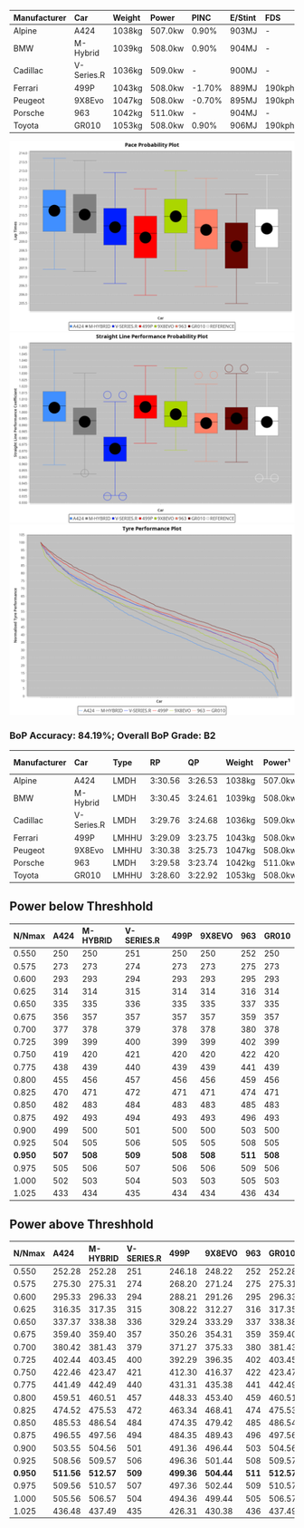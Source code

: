 | Manufacturer | Car        | Weight | Power   | PINC    | E/Stint | FDS     |
|:-|:-|:-|:-|:-|:-|:-|
| Alpine       | A424       | 1038kg | 507.0kw | 0.90%   | 903MJ   |    -    |
| BMW          | M-Hybrid   | 1039kg | 508.0kw | 0.90%   | 904MJ   |    -    |
| Cadillac     | V-Series.R | 1036kg | 509.0kw |    -    | 900MJ   |    -    |
| Ferrari      | 499P       | 1043kg | 508.0kw | -1.70%  | 889MJ   | 190kph  |
| Peugeot      | 9X8Evo     | 1047kg | 508.0kw | -0.70%  | 895MJ   | 190kph  |
| Porsche      | 963        | 1042kg | 511.0kw |    -    | 904MJ   |    -    |
| Toyota       | GR010      | 1053kg | 508.0kw | 0.90%   | 906MJ   | 190kph  |

![PACECHART](./IMG/OFFICIAL.png)
![STRAIGHTLINEPERFORMANCECHART](./IMG/OFFICIAL_sp.png)
![TYREPERFORMANCECHART](./IMG/OFFICIAL_tw.png)

### BoP Accuracy: 84.19%; Overall BoP Grade: B2
| Manufacturer | Car        | Type  | RP      | QP      | Weight | Power¹  | Threshhold | PINC    | Power²   | E/Stint | AVG Vmax  | FDS     | RDLC | L/Stint | BOP-Grade | Model Accuracy | Model Points | Match% | SimDiff |
|:-|:-|:-|:-|:-|:-|:-|:-|:-|:-|:-|:-|:-|:-|:-|:-|:-|:-|:-|:-|
| Alpine       | A424       | LMDH  | 3:30.56 | 3:26.53 | 1038kg | 507.0kw | 250.0kph   | 0.90%   | 511.60kw |  903MJ  | 336.43kph |    -    | 1.01 | 12      | +B2       | 99.49%         | 1360         | 81.51% | -1.04   |
| BMW          | M-Hybrid   | LMDH  | 3:30.45 | 3:24.61 | 1039kg | 508.0kw | 250.0kph   | 0.90%   | 512.60kw |  904MJ  | 335.14kph |    -    | 1.01 | 12      | +A2       | 98.62%         | 2363         | 93.39% | -0.51   |
| Cadillac     | V-Series.R | LMDH  | 3:29.76 | 3:24.68 | 1036kg | 509.0kw | 250.0kph   |    -    | 509.00kw |  900MJ  | 329.97kph |    -    | 1.02 | 12      | +A2       | 98.50%         | 4201         | 93.06% | +0.21   |
| Ferrari      | 499P       | LMHHU | 3:29.09 | 3:23.75 | 1043kg | 508.0kw | 250.0kph   | -1.70%  | 499.40kw |  889MJ  | 334.79kph | 190kph  | 1.05 | 12      | -B2       | 100.00%        | 4441         | 81.70% | +0.23   |
| Peugeot      | 9X8Evo     | LMHHU | 3:30.38 | 3:25.73 | 1047kg | 508.0kw | 250.0kph   | -0.70%  | 504.40kw |  895MJ  | 334.76kph | 190kph  | 1.00 | 12      | +C2       | 100.00%        | 808          | 72.46% | +0.39   |
| Porsche      | 963        | LMDH  | 3:29.58 | 3:23.74 | 1042kg | 511.0kw | 250.0kph   |    -    | 511.00kw |  904MJ  | 333.58kph |    -    | 1.01 | 12      | ~A1       | 99.87%         | 12613        | 95.18% | +0.35   |
| Toyota       | GR010      | LMHHU | 3:28.60 | 3:22.92 | 1053kg | 508.0kw | 250.0kph   | 0.90%   | 512.60kw |  906MJ  | 332.98kph | 190kph  | 1.03 | 12      | -C2       | 99.73%         | 2956         | 72.05% | +0.37   |

## Power below Threshhold
| N/Nmax    | A424    | M-HYBRID | V-SERIES.R | 499P    | 9X8EVO  | 963     | GR010   |
|:-|:-|:-|:-|:-|:-|:-|:-|
|  0.550    |  250    |  250     |  251       |  250    |  250    |  252    |  250    |
|  0.575    |  273    |  273     |  274       |  273    |  273    |  275    |  273    |
|  0.600    |  293    |  293     |  294       |  293    |  293    |  295    |  293    |
|  0.625    |  314    |  314     |  315       |  314    |  314    |  316    |  314    |
|  0.650    |  335    |  335     |  336       |  335    |  335    |  337    |  335    |
|  0.675    |  356    |  357     |  357       |  357    |  357    |  359    |  357    |
|  0.700    |  377    |  378     |  379       |  378    |  378    |  380    |  378    |
|  0.725    |  399    |  399     |  400       |  399    |  399    |  402    |  399    |
|  0.750    |  419    |  420     |  421       |  420    |  420    |  422    |  420    |
|  0.775    |  438    |  439     |  440       |  439    |  439    |  441    |  439    |
|  0.800    |  455    |  456     |  457       |  456    |  456    |  459    |  456    |
|  0.825    |  470    |  471     |  472       |  471    |  471    |  474    |  471    |
|  0.850    |  482    |  483     |  484       |  483    |  483    |  485    |  483    |
|  0.875    |  492    |  493     |  494       |  493    |  493    |  496    |  493    |
|  0.900    |  499    |  500     |  501       |  500    |  500    |  503    |  500    |
|  0.925    |  504    |  505     |  506       |  505    |  505    |  508    |  505    |
| **0.950** | **507** | **508**  | **509**    | **508** | **508** | **511** | **508** |
|  0.975    |  505    |  506     |  507       |  506    |  506    |  509    |  506    |
|  1.000    |  502    |  503     |  504       |  503    |  503    |  505    |  503    |
|  1.025    |  433    |  434     |  435       |  434    |  434    |  436    |  434    |

## Power above Threshhold
| N/Nmax    | A424       | M-HYBRID   | V-SERIES.R | 499P       | 9X8EVO     | 963     | GR010      |
|:-|:-|:-|:-|:-|:-|:-|:-|
|  0.550    |  252.28    |  252.28    |  251       |  246.18    |  248.22    |  252    |  252.28    |
|  0.575    |  275.30    |  275.31    |  274       |  268.20    |  271.24    |  275    |  275.31    |
|  0.600    |  295.33    |  296.33    |  294       |  288.21    |  291.26    |  295    |  296.33    |
|  0.625    |  316.35    |  317.35    |  315       |  308.22    |  312.27    |  316    |  317.35    |
|  0.650    |  337.37    |  338.38    |  336       |  329.24    |  333.29    |  337    |  338.38    |
|  0.675    |  359.40    |  359.40    |  357       |  350.26    |  354.31    |  359    |  359.40    |
|  0.700    |  380.42    |  381.43    |  379       |  371.27    |  375.33    |  380    |  381.43    |
|  0.725    |  402.44    |  403.45    |  400       |  392.29    |  396.35    |  402    |  403.45    |
|  0.750    |  422.46    |  423.47    |  421       |  412.30    |  416.37    |  422    |  423.47    |
|  0.775    |  441.49    |  442.49    |  440       |  431.31    |  435.38    |  441    |  442.49    |
|  0.800    |  459.51    |  460.51    |  457       |  448.33    |  453.40    |  459    |  460.51    |
|  0.825    |  474.52    |  475.53    |  472       |  463.34    |  468.41    |  474    |  475.53    |
|  0.850    |  485.53    |  486.54    |  484       |  474.35    |  479.42    |  485    |  486.54    |
|  0.875    |  496.55    |  497.56    |  494       |  484.35    |  489.43    |  496    |  497.56    |
|  0.900    |  503.55    |  504.56    |  501       |  491.36    |  496.44    |  503    |  504.56    |
|  0.925    |  508.56    |  509.57    |  506       |  496.36    |  501.44    |  508    |  509.57    |
| **0.950** | **511.56** | **512.57** | **509**    | **499.36** | **504.44** | **511** | **512.57** |
|  0.975    |  509.56    |  510.57    |  507       |  497.36    |  502.44    |  509    |  510.57    |
|  1.000    |  505.56    |  506.57    |  504       |  494.36    |  499.44    |  505    |  506.57    |
|  1.025    |  436.48    |  437.49    |  435       |  426.31    |  430.38    |  436    |  437.49    |
